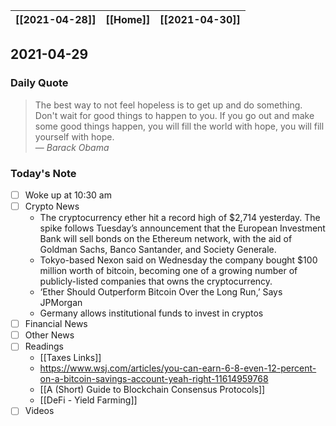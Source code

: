 | [[2021-04-28]] | [[Home]] | [[2021-04-30]] |
| :------------: | :------: | :------------: |

## 2021-04-29 

### Daily Quote
> The best way to not feel hopeless is to get up and do something. Don't wait for good things to happen to you. If you go out and make some good things happen, you will fill the world with hope, you will fill yourself with hope.  
> &mdash; <cite>Barack Obama</cite>

### Today's Note
- [ ] Woke up at 10:30 am
- [ ] Crypto News
	- The cryptocurrency ether hit a record high of $2,714 yesterday. The spike follows Tuesday’s announcement that the European Investment Bank will sell bonds on the Ethereum network, with the aid of Goldman Sachs, Banco Santander, and Society Generale. 
	- Tokyo-based Nexon said on Wednesday the company bought $100 million worth of bitcoin, becoming one of a growing number of publicly-listed companies that owns the cryptocurrency.
	- ‘Ether Should Outperform Bitcoin Over the Long Run,’ Says JPMorgan
	- Germany allows institutional funds to invest in cryptos
- [ ] Financial News
- [ ] Other News
- [ ] Readings
	- [[Taxes Links]]
	- https://www.wsj.com/articles/you-can-earn-6-8-even-12-percent-on-a-bitcoin-savings-account-yeah-right-11614959768
	- [[A (Short) Guide to Blockchain Consensus Protocols]]
	- [[DeFi - Yield Farming]]
- [ ] Videos